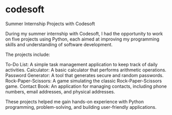 # codesoft
Summer Internship Projects with Codesoft

During my summer internship with Codesoft, I had the opportunity to work on five projects using Python, each aimed at improving my programming skills and understanding of software development. 

The projects include: 

To-Do List: A simple task management application to keep track of daily activities.
Calculator: A basic calculator that performs arithmetic operations.
Password Generator: A tool that generates secure and random passwords.
Rock-Paper-Scissors: A  game simulating the classic Rock-Paper-Scissors game.
Contact Book: An application for managing contacts, including phone numbers, email addresses, and physical addresses.

These projects helped me gain hands-on experience with Python programming, problem-solving, and building user-friendly applications.



